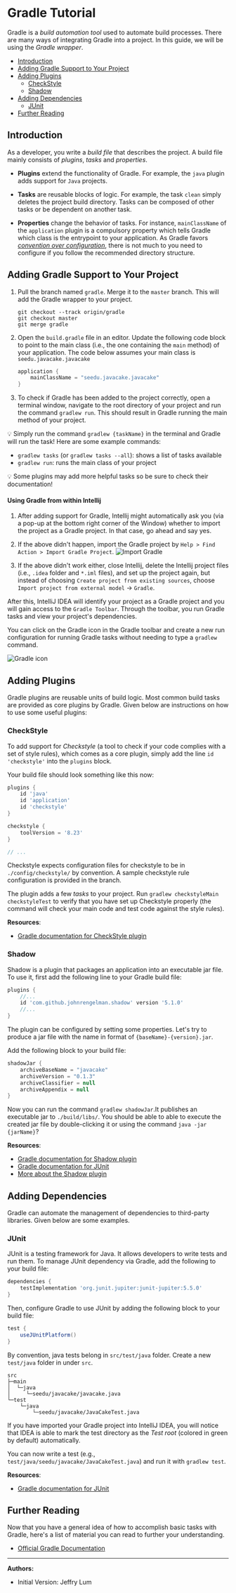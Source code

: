 # Gradle Tutorial

Gradle is a _build automation tool_ used to automate build processes. There are many ways of integrating Gradle into a project. In this guide, we will be using the _Gradle wrapper_.

* [Introduction](#introduction)
* [Adding Gradle Support to Your Project](#adding-gradle-support-to-your-project)
* [Adding Plugins](#adding-plugins)
  * [CheckStyle](#checkstyle)
  * [Shadow](#shadow)
* [Adding Dependencies](#adding-dependencies)
  * [JUnit](#junit)
* [Further Reading](#further-reading)

## Introduction

As a developer, you write a _build file_ that describes the project. A build file mainly consists of _plugins_, _tasks_ and _properties_. 

* **Plugins** extend the functionality of Gradle. For example, the `java` plugin adds support for `Java` projects.

* **Tasks** are reusable blocks of logic.  For example, the task `clean` simply deletes the project build directory. Tasks can be composed of other tasks or be dependent on another task. 

* **Properties** change the behavior of tasks. For instance, `mainClassName` of the `application` plugin is a compulsory property which tells Gradle which class is the entrypoint to your application.
  As Gradle favors [_convention over configuration_](https://en.wikipedia.org/wiki/Convention_over_configuration), there is not much to you need to configure if you follow the recommended directory structure.

## Adding Gradle Support to Your Project 

1. Pull the branch named `gradle`. Merge it to the `master` branch. This will add the Gradle wrapper to your project.
   ```
   git checkout --track origin/gradle
   git checkout master
   git merge gradle
   ```
1. Open the `build.gradle` file in an editor. Update the following code block to point to the main class (i.e., the one containing the `main` method) of your application. The code below assumes your main class is `seedu.javacake.javacake`
   ```groovy
   application {
       mainClassName = "seedu.javacake.javacake"
   }
   ```
1. To check if Gradle has been added to the project correctly, open a terminal window, navigate to the root directory of your project and run the command `gradlew run`. This should result in Gradle running the main method of your project.

:bulb: Simply run the command `gradlew {taskName}` in the terminal and Gradle will run the task! Here are some example commands:
* `gradlew tasks` (or `gradlew tasks --all`): shows a list of tasks available
* `gradlew run`: runs the main class of your project

:bulb: Some plugins may add more helpful tasks so be sure to check their documentation!

#### Using Gradle from within Intellij

1. After adding support for Gradle, Intellij might automatically ask you (via a pop-up at the bottom right corner of the Window) whether to import the project as a Gradle project. In that case, go ahead and say yes.

1. If the above didn't happen, import the Gradle project by `Help > Find Action > Import Gradle Project`.
   ![Import Gradle](assets/ImportGradle.png)

1. If the above didn't work either, close Intellij, delete the Intellij project files (i.e., `.idea` folder and `*.iml` files), and set up the project again, but instead of choosing `Create project from existing sources`, choose `Import project from external model` -> `Gradle`.

After this, IntelliJ IDEA will identify your project as a Gradle project and you will gain access to the `Gradle Toolbar`. Through the toolbar, you run Gradle tasks and view your project's dependencies.

You can click on the Gradle icon in the Gradle toolbar and create a new run configuration for running Gradle tasks without needing to type a `gradlew` command.

![Gradle icon](assets/GradleIcon.png)

## Adding Plugins

Gradle plugins are reusable units of build logic. Most common build tasks are provided as core plugins by Gradle. Given below are instructions on how to use some useful plugins:

### CheckStyle

To add support for _Checkstyle_ (a tool to check if your code complies with a set of style rules), which comes as a core plugin, simply add the line `id 'checkstyle'` into the `plugins` block.

Your build file should look something like this now:
```groovy
plugins {
    id 'java'
    id 'application'
    id 'checkstyle'
}

checkstyle {
    toolVersion = '8.23'
}

// ...
```

Checkstyle expects configuration files for checkstyle to be in `./config/checkstyle/` by convention.
A sample checkstyle rule configuration is provided in the branch.

The plugin adds a few _tasks_ to your project. Run `gradlew checkstyleMain checkstyleTest` to verify that you have set up Checkstyle properly (the command will check your main code and test code against the style rules).

**Resources**:
* [Gradle documentation for CheckStyle plugin](https://docs.gradle.org/current/userguide/checkstyle_plugin.html)

### Shadow

Shadow is a plugin that packages an application into an executable jar file. To use it, first add the following line to your Gradle build file:
```groovy
plugins {
    //...
    id 'com.github.johnrengelman.shadow' version '5.1.0'
    //...
}
```

The plugin can be configured by setting some properties. Let's try to produce a jar file with the name in format of `{baseName}-{version}.jar`.

Add the following block to your build file:
```groovy
shadowJar {
    archiveBaseName = "javacake"
    archiveVersion = "0.1.3"
    archiveClassifier = null
    archiveAppendix = null
}
```

Now you can run the command `gradlew shadowJar`.It publishes an executable jar to `./build/libs/`. You should be able to able to execute the created jar file by double-clicking it or using the command `java -jar {jarName}`?

**Resources**:
* [Gradle documentation for Shadow plugin](https://plugins.gradle.org/plugin/com.github.johnrengelman.shadow)
* [Gradle documentation for JUnit](https://docs.gradle.org/current/userguide/java_testing.html#using_junit5)
* [More about the Shadow plugin](https://imperceptiblethoughts.com/shadow/introduction/)

## Adding Dependencies

Gradle can automate the management of dependencies to third-party libraries. Given below are some examples.

### JUnit

JUnit is a testing framework for Java. It allows developers to write tests and run them. To manage JUnit dependency via Gradle, add the following to your build file:

```groovy
dependencies {
    testImplementation 'org.junit.jupiter:junit-jupiter:5.5.0'
}
```

Then, configure Gradle to use JUnit by adding the following block to your build file:

```groovy
test {
    useJUnitPlatform()
}
```
By convention, java tests belong in `src/test/java` folder. Create a new `test/java` folder in under `src`.
```
src
├─main
│  └─java
│     └─seedu/javacake/javacake.java
└─test
    └─java
        └─seedu/javacake/JavaCakeTest.java
```

If you have imported your Gradle project into IntelliJ IDEA, you will notice that IDEA is able to mark the test directory as the _Test root_ (colored in green by default) automatically.

You can now write a test (e.g., `test/java/seedu/javacake/JavaCakeTest.java`) and run it with `gradlew test`.

**Resources**:
* [Gradle documentation for JUnit](https://docs.gradle.org/current/userguide/java_testing.html#using_junit5)

## Further Reading

Now that you have a general idea of how to accomplish basic tasks with Gradle, here's a list of material you can read to further your understanding.
 
* [Official Gradle Documentation](https://docs.gradle.org/current/userguide/userguide.html)

----------------------------------------------------------------------------------------
**Authors:**
* Initial Version: Jeffry Lum
